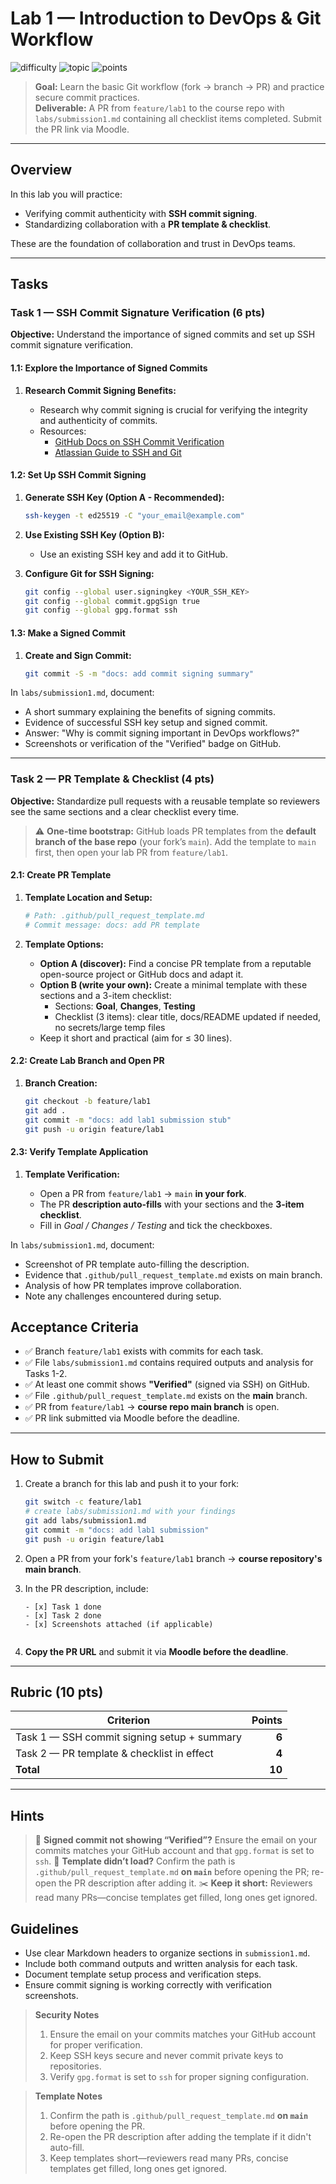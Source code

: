 # Lab 1 — Introduction to DevOps & Git Workflow

![difficulty](https://img.shields.io/badge/difficulty-beginner-success)
![topic](https://img.shields.io/badge/topic-DevOps%20Basics-blue)
![points](https://img.shields.io/badge/points-10-orange)

> **Goal:** Learn the basic Git workflow (fork → branch → PR) and practice secure commit practices.  
> **Deliverable:** A PR from `feature/lab1` to the course repo with `labs/submission1.md` containing all checklist items completed. Submit the PR link via Moodle.

---

## Overview

In this lab you will practice:
- Verifying commit authenticity with **SSH commit signing**.  
- Standardizing collaboration with a **PR template & checklist**.  

These are the foundation of collaboration and trust in DevOps teams.

---

## Tasks

### Task 1 — SSH Commit Signature Verification (6 pts)

**Objective:** Understand the importance of signed commits and set up SSH commit signature verification.


#### 1.1: Explore the Importance of Signed Commits

1. **Research Commit Signing Benefits:**

   - Research why commit signing is crucial for verifying the integrity and authenticity of commits.
   - Resources:
     - [GitHub Docs on SSH Commit Verification](https://docs.github.com/en/authentication/managing-commit-signature-verification/about-commit-signature-verification)
     - [Atlassian Guide to SSH and Git](https://confluence.atlassian.com/bitbucketserver/sign-commits-and-tags-with-ssh-keys-1305971205.html)

#### 1.2: Set Up SSH Commit Signing

1. **Generate SSH Key (Option A - Recommended):**

   ```sh
   ssh-keygen -t ed25519 -C "your_email@example.com"
   ```

2. **Use Existing SSH Key (Option B):**

   - Use an existing SSH key and add it to GitHub.

3. **Configure Git for SSH Signing:**

   ```sh
   git config --global user.signingkey <YOUR_SSH_KEY>
   git config --global commit.gpgSign true
   git config --global gpg.format ssh
   ```

#### 1.3: Make a Signed Commit

1. **Create and Sign Commit:**

   ```sh
   git commit -S -m "docs: add commit signing summary"
   ```

In `labs/submission1.md`, document:
- A short summary explaining the benefits of signing commits.
- Evidence of successful SSH key setup and signed commit.
- Answer: "Why is commit signing important in DevOps workflows?"
- Screenshots or verification of the "Verified" badge on GitHub.

---

### Task 2 — PR Template & Checklist (4 pts)

**Objective:** Standardize pull requests with a reusable template so reviewers see the same sections and a clear checklist every time.

> ⚠️ **One-time bootstrap:** GitHub loads PR templates from the **default branch of the base repo** (your fork’s `main`). Add the template to `main` first, then open your lab PR from `feature/lab1`.


#### 2.1: Create PR Template

1. **Template Location and Setup:**

   ```bash
   # Path: .github/pull_request_template.md
   # Commit message: docs: add PR template
   ```

2. **Template Options:**

   - **Option A (discover):** Find a concise PR template from a reputable open-source project or GitHub docs and adapt it.
   - **Option B (write your own):** Create a minimal template with these sections and a 3-item checklist:
     - Sections: **Goal**, **Changes**, **Testing**
     - Checklist (3 items): clear title, docs/README updated if needed, no secrets/large temp files
   - Keep it short and practical (aim for ≤ 30 lines).

#### 2.2: Create Lab Branch and Open PR

1. **Branch Creation:**

   ```bash
   git checkout -b feature/lab1
   git add .
   git commit -m "docs: add lab1 submission stub"
   git push -u origin feature/lab1
   ```

#### 2.3: Verify Template Application

1. **Template Verification:**

   - Open a PR from `feature/lab1` → `main` **in your fork**.
   - The PR **description auto-fills** with your sections and the **3-item checklist**.
   - Fill in *Goal / Changes / Testing* and tick the checkboxes.

In `labs/submission1.md`, document:
- Screenshot of PR template auto-filling the description.
- Evidence that `.github/pull_request_template.md` exists on main branch.
- Analysis of how PR templates improve collaboration.
- Note any challenges encountered during setup.

## Acceptance Criteria

- ✅ Branch `feature/lab1` exists with commits for each task.
- ✅ File `labs/submission1.md` contains required outputs and analysis for Tasks 1-2.
- ✅ At least one commit shows **"Verified"** (signed via SSH) on GitHub.
- ✅ File `.github/pull_request_template.md` exists on the **main** branch.
- ✅ PR from `feature/lab1` → **course repo main branch** is open.
- ✅ PR link submitted via Moodle before the deadline.

---

## How to Submit

1. Create a branch for this lab and push it to your fork:

   ```bash
   git switch -c feature/lab1
   # create labs/submission1.md with your findings
   git add labs/submission1.md
   git commit -m "docs: add lab1 submission"
   git push -u origin feature/lab1
   ```

2. Open a PR from your fork's `feature/lab1` branch → **course repository's main branch**.

3. In the PR description, include:

   ```text
   - [x] Task 1 done
   - [x] Task 2 done
   - [x] Screenshots attached (if applicable)
   ```
   ```

4. **Copy the PR URL** and submit it via **Moodle before the deadline**.

---

## Rubric (10 pts)

| Criterion                                   | Points |
| ------------------------------------------- | -----: |
| Task 1 — SSH commit signing setup + summary |  **6** |
| Task 2 — PR template & checklist in effect  |  **4** |
| **Total**                                   | **10** |

---

## Hints

> 🔐 **Signed commit not showing “Verified”?** Ensure the email on your commits matches your GitHub account and that `gpg.format` is set to `ssh`.
> 📝 **Template didn’t load?** Confirm the path is `.github/pull_request_template.md` **on `main`** before opening the PR; re-open the PR description after adding it.
> ✂️ **Keep it short:** Reviewers read many PRs—concise templates get filled, long ones get ignored.
## Guidelines

- Use clear Markdown headers to organize sections in `submission1.md`.
- Include both command outputs and written analysis for each task.
- Document template setup process and verification steps.
- Ensure commit signing is working correctly with verification screenshots.

> **Security Notes**  
> 1. Ensure the email on your commits matches your GitHub account for proper verification.  
> 2. Keep SSH keys secure and never commit private keys to repositories.  
> 3. Verify `gpg.format` is set to `ssh` for proper signing configuration.

> **Template Notes**  
> 1. Confirm the path is `.github/pull_request_template.md` **on `main`** before opening the PR.  
> 2. Re-open the PR description after adding the template if it didn't auto-fill.  
> 3. Keep templates short—reviewers read many PRs, concise templates get filled, long ones get ignored.
